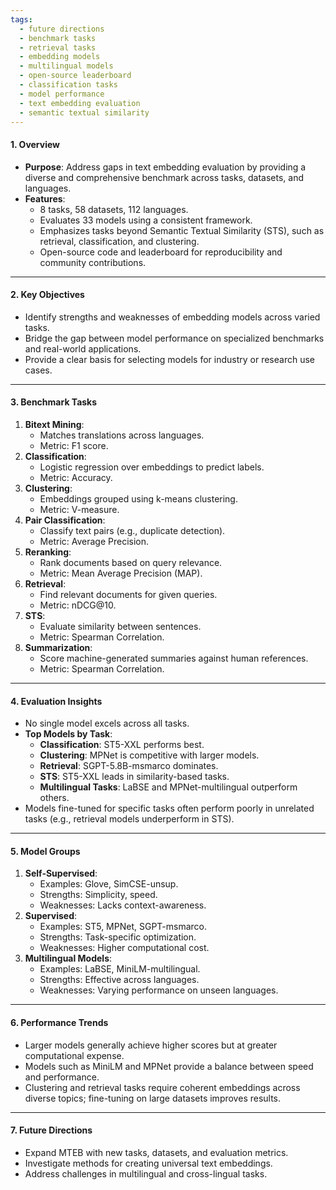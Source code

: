 ```yaml
---
tags:
  - future directions
  - benchmark tasks
  - retrieval tasks
  - embedding models
  - multilingual models
  - open-source leaderboard
  - classification tasks
  - model performance
  - text embedding evaluation
  - semantic textual similarity
---
```

#### **1. Overview**

- **Purpose**: Address gaps in text embedding evaluation by providing a diverse and comprehensive benchmark across tasks, datasets, and languages.
- **Features**:
    - 8 tasks, 58 datasets, 112 languages.
    - Evaluates 33 models using a consistent framework.
    - Emphasizes tasks beyond Semantic Textual Similarity (STS), such as retrieval, classification, and clustering.
    - Open-source code and leaderboard for reproducibility and community contributions.

---

#### **2. Key Objectives**

- Identify strengths and weaknesses of embedding models across varied tasks.
- Bridge the gap between model performance on specialized benchmarks and real-world applications.
- Provide a clear basis for selecting models for industry or research use cases.

---

#### **3. Benchmark Tasks**

1. **Bitext Mining**:
    - Matches translations across languages.
    - Metric: F1 score.
2. **Classification**:
    - Logistic regression over embeddings to predict labels.
    - Metric: Accuracy.
3. **Clustering**:
    - Embeddings grouped using k-means clustering.
    - Metric: V-measure.
4. **Pair Classification**:
    - Classify text pairs (e.g., duplicate detection).
    - Metric: Average Precision.
5. **Reranking**:
    - Rank documents based on query relevance.
    - Metric: Mean Average Precision (MAP).
6. **Retrieval**:
    - Find relevant documents for given queries.
    - Metric: nDCG@10.
7. **STS**:
    - Evaluate similarity between sentences.
    - Metric: Spearman Correlation.
8. **Summarization**:
    - Score machine-generated summaries against human references.
    - Metric: Spearman Correlation.

---

#### **4. Evaluation Insights**

- No single model excels across all tasks.
- **Top Models by Task**:
    - **Classification**: ST5-XXL performs best.
    - **Clustering**: MPNet is competitive with larger models.
    - **Retrieval**: SGPT-5.8B-msmarco dominates.
    - **STS**: ST5-XXL leads in similarity-based tasks.
    - **Multilingual Tasks**: LaBSE and MPNet-multilingual outperform others.
- Models fine-tuned for specific tasks often perform poorly in unrelated tasks (e.g., retrieval models underperform in STS).

---

#### **5. Model Groups**

1. **Self-Supervised**:
    - Examples: Glove, SimCSE-unsup.
    - Strengths: Simplicity, speed.
    - Weaknesses: Lacks context-awareness.
2. **Supervised**:
    - Examples: ST5, MPNet, SGPT-msmarco.
    - Strengths: Task-specific optimization.
    - Weaknesses: Higher computational cost.
3. **Multilingual Models**:
    - Examples: LaBSE, MiniLM-multilingual.
    - Strengths: Effective across languages.
    - Weaknesses: Varying performance on unseen languages.

---

#### **6. Performance Trends**

- Larger models generally achieve higher scores but at greater computational expense.
- Models such as MiniLM and MPNet provide a balance between speed and performance.
- Clustering and retrieval tasks require coherent embeddings across diverse topics; fine-tuning on large datasets improves results.

---

#### **7. Future Directions**

- Expand MTEB with new tasks, datasets, and evaluation metrics.
- Investigate methods for creating universal text embeddings.
- Address challenges in multilingual and cross-lingual tasks.